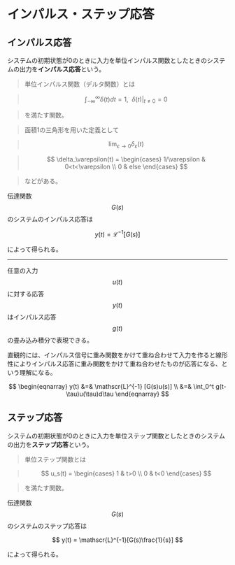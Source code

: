 # インパルス・ステップ応答

## インパルス応答

システムの初期状態が0のときに入力を単位インパルス関数としたときのシステムの出力を**インパルス応答**という。

>単位インパルス関数（デルタ関数）とは

>$$
\int_{-\infty}^\infty \delta(t)dt = 1, \ \ \delta(t)|_ {t \neq 0} = 0
$$

>を満たす関数。

>面積1の三角形を用いた定義として

>$$
\lim_{\varepsilon \to 0} \delta_\varepsilon(t)
$$

>$$
\delta_\varepsilon(t) =
\begin{cases}
1/\varepsilon & 0<t<\varepsilon \\
0 & else
\end{cases}
$$

>などがある。

伝達関数 $$G(s)$$ のシステムのインパルス応答は

$$
y(t) = \mathscr{L}^{-1}[G(s)]
$$

によって得られる。

----

任意の入力 $$u(t)$$ に対する応答 $$y(t)$$ はインパルス応答 $$g(t)$$ の畳み込み積分で表現できる。

直観的には、インパルス信号に重み関数をかけて重ね合わせて入力を作ると線形性によりインパルス応答に重み関数をかけて重ね合わせたものが応答になる、という理解になる。

$$
\begin{eqnarray}
y(t) &=& \mathscr{L}^{-1} [G(s)u(s)] \\
&=& \int_0^t g(t-\tau)u(\tau)d\tau
\end{eqnarray}
$$

## ステップ応答

システムの初期状態が0のときに入力を単位ステップ関数としたときのシステムの出力を**ステップ応答**という。

>単位ステップ関数とは

>$$
u_s(t) =
\begin{cases}
1 & t>0 \\
0 & t<0
\end{cases}
$$

>を満たす関数。

伝達関数 $$G(s)$$ のシステムのステップ応答は

$$
y(t) = \mathscr{L}^{-1}[G(s)\frac{1}{s}]
$$

によって得られる。
